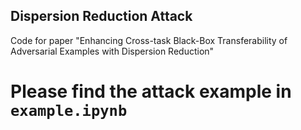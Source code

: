 ## Dispersion Reduction Attack
Code for paper "Enhancing Cross-task Black-Box Transferability of Adversarial Examples with Dispersion Reduction"
# Please find the attack example in `example.ipynb`
